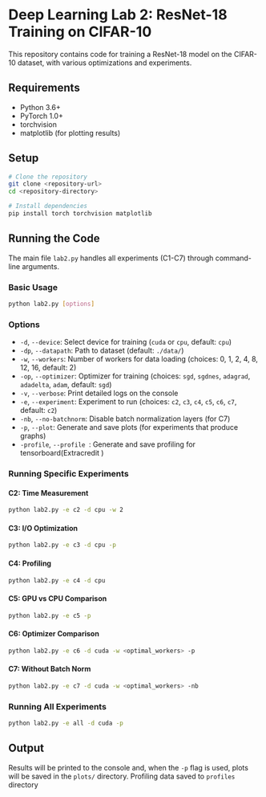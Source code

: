 # Deep Learning Lab 2: ResNet-18 Training on CIFAR-10

This repository contains code for training a ResNet-18 model on the CIFAR-10 dataset, with various optimizations and experiments.

## Requirements

- Python 3.6+
- PyTorch 1.0+
- torchvision
- matplotlib (for plotting results)

## Setup

```bash
# Clone the repository
git clone <repository-url>
cd <repository-directory>

# Install dependencies
pip install torch torchvision matplotlib
```

## Running the Code

The main file `lab2.py` handles all experiments (C1-C7) through command-line arguments.

### Basic Usage

```bash
python lab2.py [options]
```

### Options

- `-d`, `--device`: Select device for training (`cuda` or `cpu`, default: `cpu`)
- `-dp`, `--datapath`: Path to dataset (default: `./data/`)
- `-w`, `--workers`: Number of workers for data loading (choices: 0, 1, 2, 4, 8, 12, 16, default: 2)
- `-op`, `--optimizer`: Optimizer for training (choices: `sgd`, `sgdnes`, `adagrad`, `adadelta`, `adam`, default: `sgd`)
- `-v`, `--verbose`: Print detailed logs on the console
- `-e`, `--experiment`: Experiment to run (choices: `c2`, `c3`, `c4`, `c5`, `c6`, `c7`, default: `c2`)
- `-nb`, `--no-batchnorm`: Disable batch normalization layers (for C7)
- `-p`, `--plot`: Generate and save plots (for experiments that produce graphs)
- `-profile`, `--profile `: Generate and save profiling for tensorboard(Extracredit )
### Running Specific Experiments

#### C2: Time Measurement
```bash
python lab2.py -e c2 -d cpu -w 2
```

#### C3: I/O Optimization
```bash
python lab2.py -e c3 -d cpu -p
```

#### C4: Profiling
```bash
python lab2.py -e c4 -d cpu
```

#### C5: GPU vs CPU Comparison
```bash
python lab2.py -e c5 -p
```

#### C6: Optimizer Comparison
```bash
python lab2.py -e c6 -d cuda -w <optimal_workers> -p
```

#### C7: Without Batch Norm
```bash
python lab2.py -e c7 -d cuda -w <optimal_workers> -nb
```

### Running All Experiments
```bash
python lab2.py -e all -d cuda -p
```

## Output

Results will be printed to the console and, when the `-p` flag is used, plots will be saved in the `plots/` directory.
Profiling data saved to `profiles` directory
